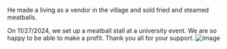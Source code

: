 He made a living as a vendor in the village and sold fried and steamed meatballs.

On 11/27/2024, we set up a meatball stall at a university event. We are so happy to be able to make a profit. Thank you all for your support.
![image](https://github.com/user-attachments/assets/82e1f0d5-ee45-49ed-bf3b-e1e84249e266)
